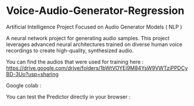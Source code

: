 # Voice-Audio-Generator-Regression

Artificial Intelligence Project Focused on Audio Generator Models ( NLP )

A neural network project for generating audio samples. This project leverages advanced neural architectures trained on diverse human voice recordings to create high-quality, synthesized audio.

You can find the audios that were used for training here : https://drive.google.com/drive/folders/1bWtVOYEi9M84YsW9VWTziPPDCyBD-3Uo?usp=sharing

Google colab :

You can test the Predictor directly in your browser :


